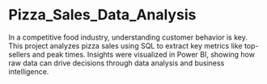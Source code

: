 # Pizza_Sales_Data_Analysis
In a competitive food industry, understanding customer behavior is key. This project analyzes pizza sales using SQL to extract key metrics like top-sellers and peak times. Insights were visualized in Power BI, showing how raw data can drive decisions through data analysis and business intelligence.
